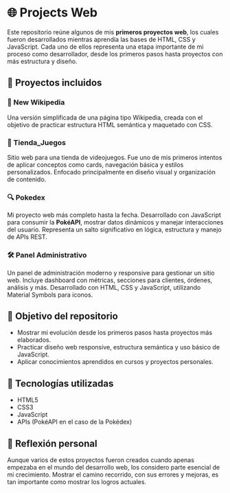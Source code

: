 # 🌐 Projects Web

Este repositorio reúne algunos de mis **primeros proyectos web**, los cuales fueron desarrollados mientras aprendía las bases de HTML, CSS y JavaScript. Cada uno de ellos representa una etapa importante de mi proceso como desarrollador, desde los primeros pasos hasta proyectos con más estructura y diseño.

## 📁 Proyectos incluidos

### 📰 New Wikipedia
Una versión simplificada de una página tipo Wikipedia, creada con el objetivo de practicar estructura HTML semántica y maquetado con CSS.

### 🛒 Tienda_Juegos
Sitio web para una tienda de videojuegos. Fue uno de mis primeros intentos de aplicar conceptos como cards, navegación básica y estilos personalizados. Enfocado principalmente en diseño visual y organización de contenido.

### 🔍 Pokedex
Mi proyecto web más completo hasta la fecha. Desarrollado con JavaScript para consumir la **PokéAPI**, mostrar datos dinámicos y manejar interacciones del usuario. Representa un salto significativo en lógica, estructura y manejo de APIs REST.

### 🛠️ Panel Administrativo
Un panel de administración moderno y responsive para gestionar un sitio web. Incluye dashboard con métricas, secciones para clientes, órdenes, análisis y más. Desarrollado con HTML, CSS y JavaScript, utilizando Material Symbols para iconos.

## 🎯 Objetivo del repositorio

- Mostrar mi evolución desde los primeros pasos hasta proyectos más elaborados.
- Practicar diseño web responsive, estructura semántica y uso básico de JavaScript.
- Aplicar conocimientos aprendidos en cursos y proyectos personales.

## 🚀 Tecnologías utilizadas

- HTML5
- CSS3
- JavaScript
- APIs (PokéAPI en el caso de la Pokédex)

## 🧠 Reflexión personal

Aunque varios de estos proyectos fueron creados cuando apenas empezaba en el mundo del desarrollo web, los considero parte esencial de mi crecimiento. Mostrar el camino recorrido, con sus errores y mejoras, es tan importante como mostrar los logros actuales.

